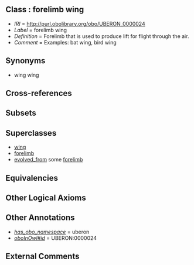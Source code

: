 
## Class : forelimb wing

 * *IRI* = http://purl.obolibrary.org/obo/UBERON_0000024
 * *Label* = forelimb wing
 * *Definition* = Forelimb that is used to produce lift for flight through the air.
 * *Comment* = Examples: bat wing, bird wing

## Synonyms

 * wing wing

## Cross-references


## Subsets


## Superclasses

 * [wing](../../UBERON/23/UBERON_0000023.md)
 * [forelimb](../../UBERON/02/UBERON_0002102.md)
 * [evolved_from](../../core#evolved/om/core#evolved_from.md) some [forelimb](../../UBERON/02/UBERON_0002102.md)

## Equivalencies


## Other Logical Axioms


## Other Annotations

 * *[has_obo_namespace](../../ce/oboInOwl#hasOBONamespace.md)* = uberon
 * *[oboInOwl#id](../../id/oboInOwl#id.md)* = UBERON:0000024

## External Comments

